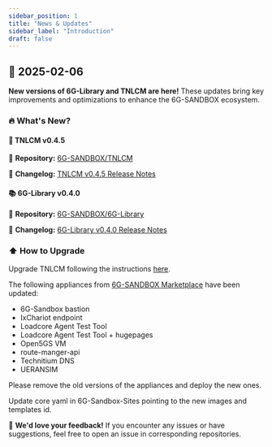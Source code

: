```yaml
---
sidebar_position: 1
title: "News & Updates"
sidebar_label: "Introduction"
draft: false
---
```


<!-- ## :calendar: **2025-XX-XX** -->

## :calendar: **2025-02-06**

**New versions of 6G-Library and TNLCM are here!** These updates bring key improvements and optimizations to enhance the 6G-SANDBOX ecosystem.

### :fire: **What's New?**

#### :brain: **TNLCM v0.4.5**

:link: **Repository:** [6G-SANDBOX/TNLCM](https://github.com/6G-SANDBOX/TNLCM)

:page_facing_up: **Changelog:** [TNLCM v0.4.5 Release Notes](https://github.com/6G-SANDBOX/TNLCM/releases/tag/v0.4.5)

#### :books: **6G-Library v0.4.0**

:link: **Repository:** [6G-SANDBOX/6G-Library](https://github.com/6G-SANDBOX/6G-Library)

:page_facing_up: **Changelog:** [6G-Library v0.4.0 Release Notes](https://github.com/6G-SANDBOX/6G-Library/releases/tag/v0.4.0)

### :arrow_up: **How to Upgrade** 

Upgrade TNLCM following the instructions [here](./tnlcm/upgrade.md).

The following appliances from [6G-SANDBOX Marketplace](https://marketplace.mobilesandbox.cloud:9443/appliance) have been updated:

- 6G-Sandbox bastion
- IxChariot endpoint
- Loadcore Agent Test Tool
- Loadcore Agent Test Tool + hugepages
- Open5GS VM
- route-manger-api
- Technitium DNS
- UERANSIM

Please remove the old versions of the appliances and deploy the new ones.

Update core yaml in 6G-Sandbox-Sites pointing to the new images and templates id.

:speech_balloon: **We'd love your feedback!** If you encounter any issues or have suggestions, feel free to open an issue in corresponding repositories.